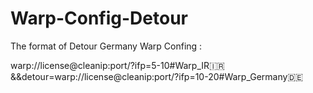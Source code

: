 # Warp-Config-Detour
The format of Detour Germany Warp Confing :


warp://license@cleanip:port/?ifp=5-10#Warp_IR🇮🇷&&detour=warp://license@cleanip:port/?ifp=10-20#Warp_Germany🇩🇪

